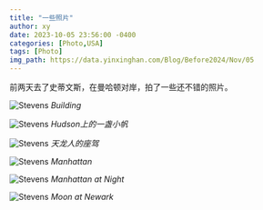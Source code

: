 ```yaml
---
title: "一些照片"
author: xy
date: 2023-10-05 23:56:00 -0400
categories: [Photo,USA]
tags: [Photo]
img_path: https://data.yinxinghan.com/Blog/Before2024/Nov/05
---
```


前两天去了史蒂文斯，在曼哈顿对岸，拍了一些还不错的照片。

![Stevens](/1.JPG)
_Building_

![Stevens](/2.jpeg)
_Hudson上的一盏小帆_

![Stevens](/4.jpeg)
_天龙人的座驾_

![Stevens](/3.jpg)
_Manhattan_

![Stevens](/5.JPG)
_Manhattan at Night_

![Stevens](/6.JPG)
_Moon at Newark_